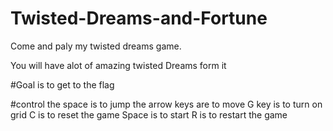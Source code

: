 # Twisted-Dreams-and-Fortune
Come and paly my twisted dreams game.

You will have alot of amazing twisted Dreams form it

#Goal 
is to get to the flag

#control
the space is to jump
the arrow keys are to move 
G key is to turn on grid
C is to reset the game
Space is to start
R is to restart the game
